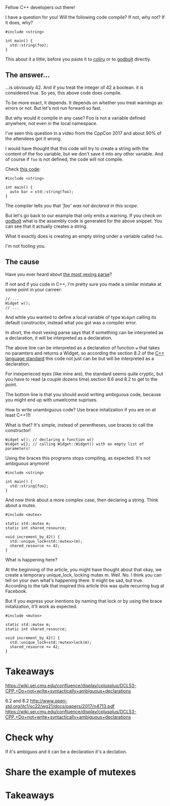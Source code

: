 Fellow C++ developers out there! 

I have a question for you! Will the following code compile? If not, why not? If it does, why?

```
#include <string>

int main() {
  std::string(foo);
}

```

This about it a little, before you paste it to [coliru](http://coliru.stacked-crooked.com/a/c26a89cce6f9e07e) or to [godbolt](https://godbolt.org/z/_obTTn) directly.

## The answer...

...is obviously 42. And if you treat the integer of 42 a boolean. it is considered true. So yes, this above code does compile.

To be more exact, it depends. It depends on whether you treat warnings as errors or not. But let's not run forward so fast.

But why would it compile in any case? Foo is not a variable defined anywhere, not even in the local namespace.

I've seen this question in a video from the CppCon 2017 and about 90% of the attendees got it wrong.

I would have thought that this code will try to create a string with the content of the foo variable, but we don't save it into any other variable. And of course if `foo` is not defined, the code will not compile.

Check [this code](http://coliru.stacked-crooked.com/a/4afcd5b18a0fd9f6):

```
#include <string>

int main() {
  auto bar = std::string(foo);
}

```

The compiler tells you that _'foo' was not declared in this scope_.

But let's go back to our example that only emits a warning. If you check on [godbolt](https://godbolt.org/z/_obTTn) what is the assembly code is generated for the above snippet. You can see that it actually creates a string.

What it exactly does is creating an empty string under a variable called `foo`.

I'm not fooling you.

## The cause

Have you ever heard about [the most vexing parse](https://en.wikipedia.org/wiki/Most_vexing_parse)?

If not and if you code in C++, I'm pretty sure you made a similar mistake at some point in your carreer:

```
// ...
Widget w();
// ...

```

And while you wanted to define a local variable of type `Widget` calling its default constructor, instead what you got was a compiler error.

In short, the most vexing parse says that if something can be interpreted as a declaration, it will be interpreted as a declaration.

The above line can be interpreted as a declaration of function `w` that takes no paramters and returns a Widget, so according the section 8.2 of the [C++ language standard]() this code not just can be but will be interpreted as a declaration.

For inexperieced eyes (like mine are), the standard seems quite cryptic, but you have to read (a couple dozens time) section 8.6 and 8.2 to get to the point.

The bottom line is that you should avoid writing ambiguous code, because you might end up with unwelcome suprises.

How to write unambiguous code? Use brace initalization if you are on at least C++11!

What is that? It's simple, instead of perentheses, use braces to call the constructor!

```
Widget w(); // declaring a function w()
Widget w{}; // calling Widget::Widget() with an empty list of parameters!
```

Using the braces this programs stops compiling, as expected. It's not ambiguous anymore!

```
#include <string>

int main() {
  std::string{foo};
}

```

And now think about a more complex case, then declaring a string. Think about a mutex.

```
#include <mutex>
 
static std::mutex m;
static int shared_resource;
 
void increment_by_42() {
  std::unique_lock<std::mutex>(m);
  shared_resource += 42;
}

```

What is happening here?

At the beginning of the article, you might have thought about that okay, we create a temporary unique_lock, locking mutex m. Well. No. I think you can tell on your own what's happening there. It might be sad, but true. According to the talk that inspired this article this was quite recurring bug at Facebook.

But if you express your inentions by naming that lock or by using the brace initalization, it'll work as expected.

```
#include <mutex>
 
static std::mutex m;
static int shared_resource;
 
void increment_by_42() {
  std::unique_lock<std::mutex>lock(m);
  shared_resource += 42;
}

```

# Takeaways




https://wiki.sei.cmu.edu/confluence/display/cplusplus/DCL53-CPP.+Do+not+write+syntactically+ambiguous+declarations

6.2 and 8.2
http://www.open-std.org/jtc1/sc22/wg21/docs/papers/2017/n4713.pdf
https://wiki.sei.cmu.edu/confluence/display/cplusplus/DCL53-CPP.+Do+not+write+syntactically+ambiguous+declarations

# Check why
If it's ambiguos and it can be a  declaration it's a declation.


# Share the example of mutexes

# Takeaways
